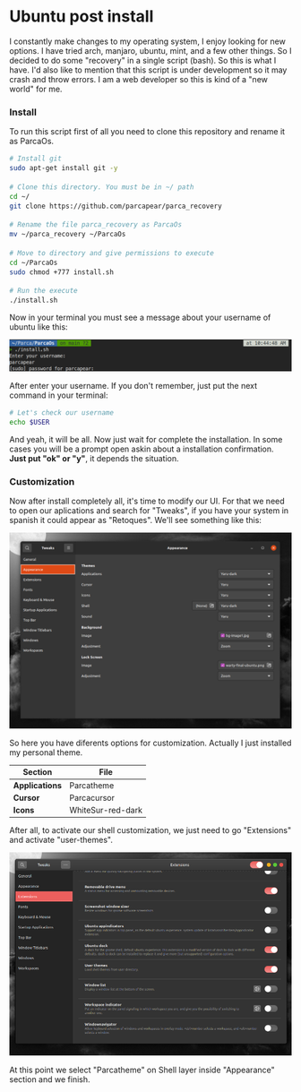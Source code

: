 # Ubuntu post install

I constantly make changes to my operating system, I enjoy looking for new options. I have tried arch, manjaro, ubuntu, mint, and a few other things. So I decided to do some "recovery" in a single script (bash). So this is what I have. I'd also like to mention that this script is under development so it may crash and throw errors. I am a web developer so this is kind of a "new world" for me.

### Install

To run this script first of all you need to clone this repository and rename it as ParcaOs.

```bash
# Install git
sudo apt-get install git -y

# Clone this directory. You must be in ~/ path
cd ~/
git clone https://github.com/parcapear/parca_recovery

# Rename the file parca_recovery as ParcaOs
mv ~/parca_recovery ~/ParcaOs

# Move to directory and give permissions to execute
cd ~/ParcaOs
sudo chmod +777 install.sh

# Run the execute
./install.sh
```

Now in your terminal you must see a message about your username of ubuntu like this:

<img src="./Media/terminal-info.png"></img>

After enter your username. If you don't remember, just put the next command in your terminal:

```bash
# Let's check our username
echo $USER
```

And yeah, it will be all. Now just wait for complete the installation. In some cases you will be a prompt open askin about a installation confirmation. **Just put "ok" or "y"**, it depends the situation.

### Customization

Now after install completely all, it's time to modify our UI. For that we need to open our aplications and search for "Tweaks", if you have your system in spanish it could appear as "Retoques". We'll see something like this:

<img src="./gnome-tweaks1.png"></img>

So here you have diferents options for customization. Actually I just installed my personal theme.

| Section          | File              |
| ---------------- | ----------------- |
| **Applications** | Parcatheme        |
| **Cursor**       | Parcacursor       |
| **Icons**        | WhiteSur-red-dark |

After all, to activate our shell customization, we just need to go "Extensions" and activate "user-themes".

<img src="./gnome-tweaks3.png"></img>

At this point we select "Parcatheme" on Shell layer inside "Appearance" section and we finish.
